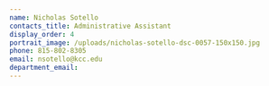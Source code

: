 ```yaml
---
name: Nicholas Sotello
contacts_title: Administrative Assistant
display_order: 4
portrait_image: /uploads/nicholas-sotello-dsc-0057-150x150.jpg
phone: 815-802-8305
email: nsotello@kcc.edu
department_email:
---
```


